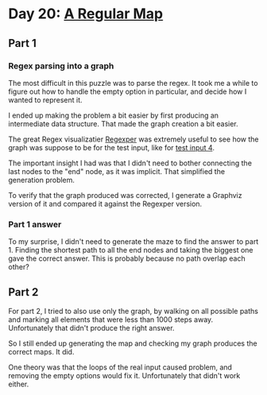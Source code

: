 # Day 20: [A Regular Map](https://adventofcode.com/2018/day/20)

## Part 1

### Regex parsing into a graph

The most difficult in this puzzle was to parse the regex. It took me a while to figure out how to handle the empty option in particular, and decide how I wanted to represent it.

I ended up making the problem a bit easier by first producing an intermediate data structure. That made the graph creation a bit easier.

The great Regex visualizatier [Regexper](https://regexper.com) was extremely useful to see how the graph was suppose to be for the test input, like for [test input 4](https://regexper.com/#%5EESSWWN%28E%7CNNENN%28EESS%28WNSE%7C%29SSS%7CWWWSSSSE%28SW%7CNNNE%29%29%29%24).

The important insight I had was that I didn't need to bother connecting the last nodes to the "end" node, as it was implicit. That simplified the generation problem.

To verify that the graph produced was corrected, I generate a Graphviz version of it and compared it against the Regexper version.

### Part 1 answer

To my surprise, I didn't need to generate the maze to find the answer to part 1. Finding the shortest path to all the end nodes and taking the biggest one gave the correct answer. This is probably because no path overlap each other?

## Part 2

For part 2, I tried to also use only the graph, by walking on all possible paths and marking all elements that were less than 1000 steps away. Unfortunately that didn't produce the right answer.

So I still ended up generating the map and checking my graph produces the correct maps. It did.

One theory was that the loops of the real input caused problem, and removing the empty options would fix it. Unfortunately that didn't work either.
